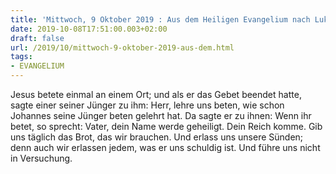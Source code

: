 ```yaml
---
title: 'Mittwoch, 9 Oktober 2019 : Aus dem Heiligen Evangelium nach Lukas - Lk 11,1-4.'
date: 2019-10-08T17:51:00.003+02:00
draft: false
url: /2019/10/mittwoch-9-oktober-2019-aus-dem.html
tags: 
- EVANGELIUM
---
```


Jesus betete einmal an einem Ort; und als er das Gebet beendet hatte, sagte einer seiner Jünger zu ihm: Herr, lehre uns beten, wie schon Johannes seine Jünger beten gelehrt hat. Da sagte er zu ihnen: Wenn ihr betet, so sprecht: Vater, dein Name werde geheiligt. Dein Reich komme. Gib uns täglich das Brot, das wir brauchen. Und erlass uns unsere Sünden; denn auch wir erlassen jedem, was er uns schuldig ist. Und führe uns nicht in Versuchung.